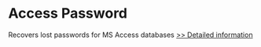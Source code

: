 # Access Password
Recovers lost passwords for MS Access databases
[>> Detailed information](https://secure.shareit.com/shareit/product.html?productid=102905&affiliateid=200057808)